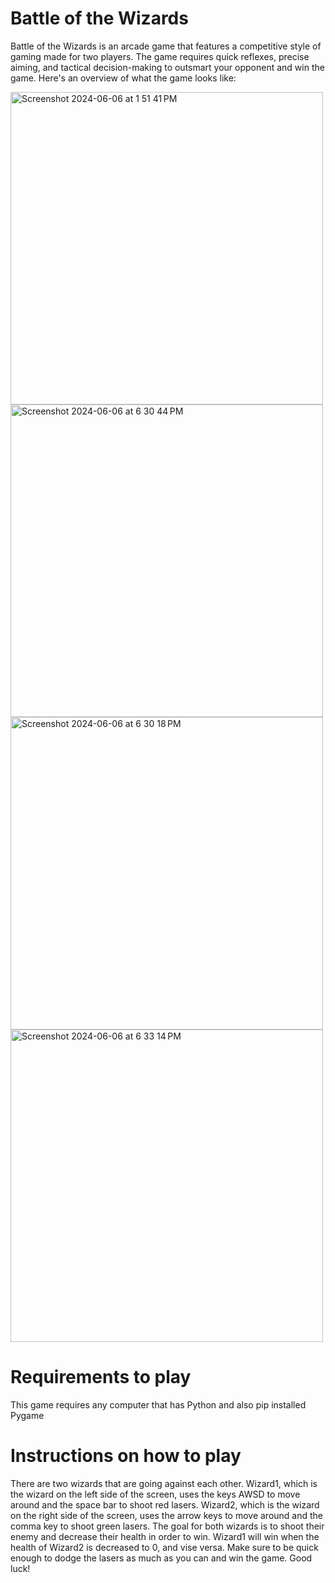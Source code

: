 <h1>Battle of the Wizards</h1>

Battle of the Wizards is an arcade game that features a competitive style of gaming made for two players. The game requires quick reflexes, precise aiming, and tactical decision-making to outsmart your opponent and win the game. Here's an overview of what the game looks like:

<img width="500" alt="Screenshot 2024-06-06 at 1 51 41 PM" src="https://github.com/Sushmitac99/Wizard-Battle-pygame/assets/124590568/434fd9ed-82b9-4561-9eae-b672963ab1f5">

<img width="500" alt="Screenshot 2024-06-06 at 6 30 44 PM" src="https://github.com/Sushmitac99/Wizard-Battle-pygame/assets/124590568/df8a6c26-6083-4214-b8d7-3340eb343249">

<img width="500" alt="Screenshot 2024-06-06 at 6 30 18 PM" src="https://github.com/Sushmitac99/Wizard-Battle-pygame/assets/124590568/015d84bd-caa9-4a0e-9b3f-7b5b1b134630">

<img width="500" alt="Screenshot 2024-06-06 at 6 33 14 PM" src="https://github.com/Sushmitac99/Wizard-Battle-pygame/assets/124590568/c0e06f7a-a61e-47df-8cd9-e49dc5762911">


<h1>Requirements to play</h1>

This game requires any computer that has Python and also pip installed Pygame 

<h1>Instructions on how to play</h1>
There are two wizards that are going against each other. Wizard1, which is the wizard on the left side of the screen, uses the keys AWSD to move around and the space bar to shoot red lasers. Wizard2, which is the wizard on the right side of the screen, uses the arrow keys to move around and the comma key to shoot green lasers. The goal for both wizards is to shoot their enemy and decrease their health in order to win. Wizard1 will win when the health of Wizard2 is decreased to 0, and vise versa. Make sure to be quick enough to dodge the lasers as much as you can and win the game. Good luck!



